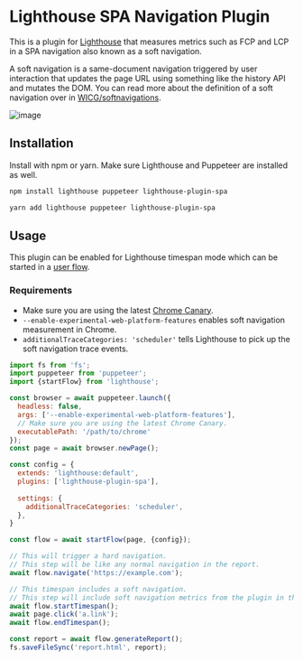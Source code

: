# Lighthouse SPA Navigation Plugin

This is a plugin for [Lighthouse](https://github.com/GoogleChrome/lighthouse) that measures metrics such as FCP and LCP in a SPA navigation also known as a soft navigation.

A soft navigation is a same-document navigation triggered by user interaction that updates the page URL using something like the history API and mutates the DOM. You can read more about the definition of a soft navigation over in [WICG/softnavigations](https://github.com/WICG/soft-navigations).

![image](https://user-images.githubusercontent.com/6752989/220516999-554165f5-f246-4640-b5f6-78da173a17e1.png)

## Installation

Install with npm or yarn. Make sure Lighthouse and Puppeteer are installed as well.

```sh
npm install lighthouse puppeteer lighthouse-plugin-spa
```

```sh
yarn add lighthouse puppeteer lighthouse-plugin-spa
```

## Usage

This plugin can be enabled for Lighthouse timespan mode which can be started in a [user flow](https://github.com/GoogleChrome/lighthouse/blob/main/docs/user-flows.md).

### Requirements

- Make sure you are using the latest [Chrome Canary](https://www.google.com/chrome/canary/).
- `--enable-experimental-web-platform-features` enables soft navigation measurement in Chrome.
- `additionalTraceCategories: 'scheduler'` tells Lighthouse to pick up the soft navigation trace events.

```js
import fs from 'fs';
import puppeteer from 'puppeteer';
import {startFlow} from 'lighthouse';

const browser = await puppeteer.launch({
  headless: false,
  args: ['--enable-experimental-web-platform-features'],
  // Make sure you are using the latest Chrome Canary.
  executablePath: '/path/to/chrome'
});
const page = await browser.newPage();

const config = {
  extends: 'lighthouse:default',
  plugins: ['lighthouse-plugin-spa'],
  
  settings: {
    additionalTraceCategories: 'scheduler',
  },
}

const flow = await startFlow(page, {config});

// This will trigger a hard navigation.
// This step will be like any normal navigation in the report.
await flow.navigate('https://example.com');

// This timespan includes a soft navigation.
// This step will include soft navigation metrics from the plugin in the report.
await flow.startTimespan();
await page.click('a.link');
await flow.endTimespan();

const report = await flow.generateReport();
fs.saveFileSync('report.html', report);
```
